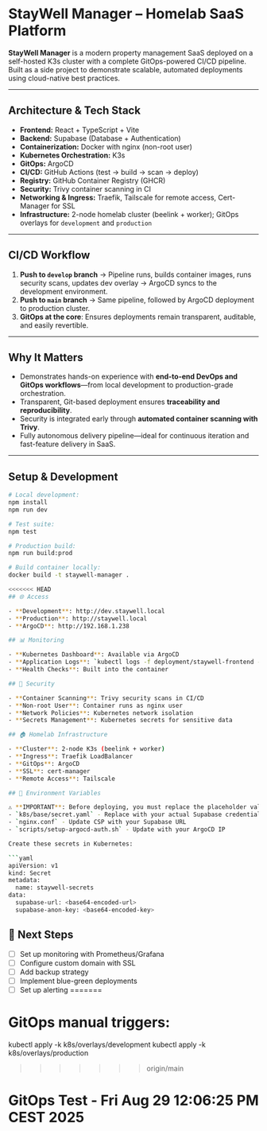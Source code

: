 # StayWell Manager – Homelab SaaS Platform

**StayWell Manager** is a modern property management SaaS deployed on a self-hosted K3s cluster with a complete GitOps-powered CI/CD pipeline. Built as a side project to demonstrate scalable, automated deployments using cloud-native best practices.

---

##  Architecture & Tech Stack

- **Frontend:** React + TypeScript + Vite  
- **Backend:** Supabase (Database + Authentication)  
- **Containerization:** Docker with nginx (non-root user)  
- **Kubernetes Orchestration:** K3s  
- **GitOps:** ArgoCD  
- **CI/CD:** GitHub Actions (test → build → scan → deploy)  
- **Registry:** GitHub Container Registry (GHCR)  
- **Security:** Trivy container scanning in CI  
- **Networking & Ingress:** Traefik, Tailscale for remote access, Cert-Manager for SSL  
- **Infrastructure:** 2-node homelab cluster (beelink + worker); GitOps overlays for `development` and `production`

---

##  CI/CD Workflow

1. **Push to `develop` branch** → Pipeline runs, builds container images, runs security scans, updates dev overlay → ArgoCD syncs to the development environment.  
2. **Push to `main` branch** → Same pipeline, followed by ArgoCD deployment to production cluster.  
3. **GitOps at the core**: Ensures deployments remain transparent, auditable, and easily revertible.

---

##  Why It Matters

- Demonstrates hands-on experience with **end-to-end DevOps and GitOps workflows**—from local development to production-grade orchestration.  
- Transparent, Git-based deployment ensures **traceability and reproducibility**.  
- Security is integrated early through **automated container scanning with Trivy**.  
- Fully autonomous delivery pipeline—ideal for continuous iteration and fast-feature delivery in SaaS.

---

##  Setup & Development

```bash
# Local development:
npm install
npm run dev

# Test suite:
npm test

# Production build:
npm run build:prod

# Build container locally:
docker build -t staywell-manager .

<<<<<<< HEAD
## 🌐 Access

- **Development**: http://dev.staywell.local
- **Production**: http://staywell.local
- **ArgoCD**: http://192.168.1.238

## 📊 Monitoring

- **Kubernetes Dashboard**: Available via ArgoCD
- **Application Logs**: `kubectl logs -f deployment/staywell-frontend -n staywell-manager-dev`
- **Health Checks**: Built into the container

## 🔐 Security

- **Container Scanning**: Trivy security scans in CI/CD
- **Non-root User**: Container runs as nginx user
- **Network Policies**: Kubernetes network isolation
- **Secrets Management**: Kubernetes secrets for sensitive data

## 🏠 Homelab Infrastructure

- **Cluster**: 2-node K3s (beelink + worker)
- **Ingress**: Traefik LoadBalancer
- **GitOps**: ArgoCD
- **SSL**: cert-manager
- **Remote Access**: Tailscale

## 📝 Environment Variables

⚠️ **IMPORTANT**: Before deploying, you must replace the placeholder values in:
- `k8s/base/secret.yaml` - Replace with your actual Supabase credentials
- `nginx.conf` - Update CSP with your Supabase URL
- `scripts/setup-argocd-auth.sh` - Update with your ArgoCD IP

Create these secrets in Kubernetes:

```yaml
apiVersion: v1
kind: Secret
metadata:
  name: staywell-secrets
data:
  supabase-url: <base64-encoded-url>
  supabase-anon-key: <base64-encoded-key>
```

## 🎯 Next Steps

- [ ] Set up monitoring with Prometheus/Grafana
- [ ] Configure custom domain with SSL
- [ ] Add backup strategy
- [ ] Implement blue-green deployments
- [ ] Set up alerting
=======
# GitOps manual triggers:
kubectl apply -k k8s/overlays/development
kubectl apply -k k8s/overlays/production
>>>>>>> origin/main
# GitOps Test - Fri Aug 29 12:06:25 PM CEST 2025
